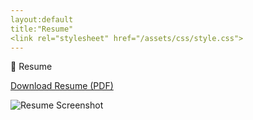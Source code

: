 ```yaml
---
layout:default
title:"Resume"
<link rel="stylesheet" href="/assets/css/style.css">
---
```

<div>
📄 Resume

[Download Resume (PDF)](/assets/Arundhati_Launchcode_Resume.pdf)

![Resume Screenshot](/assets/images/resume_preview.png)
</div>
